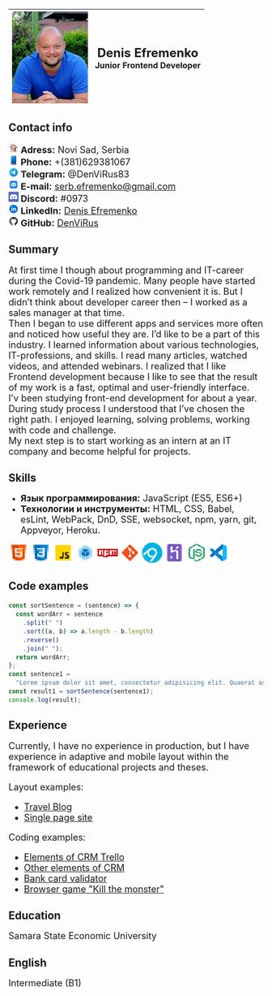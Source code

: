 ![](./src/pic/photo.jpg) | <font size = 5>  Denis Efremenko </font> <br> <font size = 3> Junior Frontend Developer </font>
--- | ---

## Contact info
![](./src/pic/house.png) <font size = 4> **Adress:** Novi Sad, Serbia </font> <br>
![](./src/pic/phone.png) <font size = 4> **Phone:** +(381)629381067 </font> <br>
![](./src/pic/telegram.png) <font size = 4> **Telegram:** @DenViRus83 </font><br>
![](./src/pic/mail.png) <font size = 4> **E-mail:** [serb.efremenko@gmail.com](serb.efremenko@gmail.com) </font><br>
![](./src/pic/discord.png) <font size = 4> **Discord:** #0973 </font><br>
![](./src/pic/linkedin.png) <font size = 4> **LinkedIn:** [Denis Efremenko](https://www.linkedin.com/in/denis-efremenko-54481823a/) </font><br>
![](./src/pic/github.png) <font size = 4> **GitHub:** [DenViRus](https://github.com/DenViRus) </font><br>

## Summary
<font size = 4> At first time I though about programming and IT-career during the Covid-19 pandemic. Many people have started work remotely and I realized how convenient it is. But I didn’t think about developer career then – I worked as a sales manager at that time.<br>
Then I began to use different apps and services more often and noticed how useful they are. I’d like to be a part of this industry. I learned information about various technologies, IT-professions, and skills. I read many articles, watched videos, and attended webinars. I realized that I like Frontend development because I like to see that the result of my work is a fast, optimal and user-friendly interface.<br>
I’v been studying front-end development for about a year. During study process I understood that I’ve chosen the right path. I enjoyed learning, solving problems, working with code and challenge.<br>
My next step is to start working as an intern at an IT company and become helpful for projects. </font>

## Skills
* <font size = 4> **Язык программирования:** JavaScript (ES5, ES6+)
* **Технологии и инструменты:** HTML, CSS, Babel, esLint, WebPack, DnD, SSE, websocket, npm, yarn, git, Appveyor, Heroku. </font>

![](./src/pic/html.png) ![](./src/pic/css.png) ![](./src/pic/javascript.png) ![](./src/pic/webpack.png) ![](./src/pic/npm.png) ![](./src/pic/git.png) ![](./src/pic/appveyor.png) ![](./src/pic/heroku.png) ![](./src/pic/nodejs.png) ![](./src/pic/vscode.png)

## Code examples
```javascript
const sortSentence = (sentence) => {
  const wordArr = sentence
    .split(" ")
    .sort((a, b) => a.length - b.length)
    .reverse()
    .join(" ");
  return wordArr;
};
const sentence1 =
  "Lorem ipsum dolor sit amet, consectetur adipisicing elit. Quaerat assumenda laudantium rem, alias iste dolore recusandae ex, molestias dolorem eos exercitationem aspernatur, neque accusantium quia natus eligendi unde reiciendis quo";
const result1 = sortSentence(sentence1);
console.log(result);
```
## Experience
<font size = 4>
Currently, I have no experience in production, but I have experience in adaptive and mobile layout within the framework of educational projects and theses.

Layout examples:
* [Travel Blog](https://denvirus.github.io/mq-diplom/)
* [Single page site](https://denvirus.github.io/GoTrip/?#!)

Coding examples:
* [Elements of CRM Trello](https://denvirus.github.io/ahj-Trello/)
* [Other elements of CRM ](https://denvirus.github.io/ahj-list-editor/)
* [Bank card validator](https://denvirus.github.io/ahj-testing/)
* [Browser game "Kill the monster"](https://denvirus.github.io/ahj-event-2/)
</font>

## Education
<font size = 4> Samara State Economic University </font>

## English
<font size = 4> Intermediate (B1) </font>
